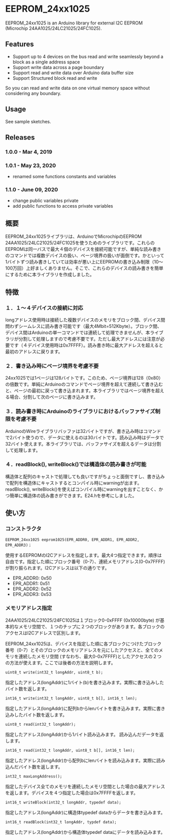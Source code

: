 # EEPROM_24xx1025

EEPROM_24xx1025 is an Arduino library for external I2C EEPROM (Microchip 24AA1025/24LC21025/24FC1025).

## Features
* Support up to 4 devices on the bus read and write seamlessly beyond a block as a single address space
* Support write data across a page boundary
* Support read and write data over Arduino data buffer size
* Support Structured block read and write

So you can read and write data on one virtual memory space without considering any boundary.

## Usage
See sample sketches.

## Releases

### 1.0.0 - Mar  4, 2019

### 1.0.1 - May 23, 2020
* renamed some functions constants and variables

### 1.1.0 - June 09, 2020
* change public variables private
* add public functions to access private variables

## 概要
EEPROM_24xx1025ライブラリは、ArduinoでMicrochipのEEPROM 24AA1025/24LC21025/24FC1025を使うためのライブラリです。これらのEEPROMは同一バスで最大４個のデバイスを接続可能ですが、単純な読み書きのコマンドでは複数デバイスの扱い、ページ境界の扱いが面倒です。かといって1バイトずつ読み書きしていては効率が悪い上にEEPROMの書き込み制限（10～100万回）上好ましくありません。そこで、これらのデバイスの読み書きを簡単にするために本ライブラリを作成しました。

## 特徴

### １．１～４デバイスの接続に対応
longアドレス使用時は接続した複数デバイスのメモリをブロック間、デバイス間問わずシームレスに読み書き可能です（最大4Mbit=512Kbyte）。ブロック間、デバイス間はArduinoの単一コマンドでは連続して処理できませんが、本ライブラリが分割して処理しますので考慮不要です。ただし最大アドレスには注意が必要です（４デバイス使用時は0x7FFFF）。読み書き時に最大アドレスを超えると最初のアドレスに戻ります。

### ２．書き込み時にページ境界を考慮不要
24xx1025では1ページは128バイトです。このため、ページ境界は128（0x80）の倍数です。単純にArduinoのコマンドでページ境界を超えて連続して書き込むと、ページの最初に戻って書き込まれます。本ライブラリではページ境界を超える場合、分割して次のページに書き込みます。

### ３．読み書き時にArduinoのライブラリにおけるバッファサイズ制限を考慮不要
ArduinoのWireライブラリバッファは32バイトですが、書き込み時はコマンドで2バイト使うので、データに使えるのは30バイトです。読み込み時はデータで32バイト使えます。本ライブラリでは、バッファサイズを超えるデータは分割して処理します。

### ４．readBlock(), writeBlock()では構造体の読み書きが可能
構造体と配列のキャストで処理しても良いですがちょっと面倒ですし、書き込みで配列を構造体にキャストするとコンパイル時にwarningが出ます。readBlock(), writeBlock()を使えばコンパイル時にwarningを出すことなく、かつ簡単に構造体の読み書きができます。E24.hを参考にしました。

## 使い方

### コンストラクタ
```
EEPROM_24xx1025 eeprom1025(EPR_ADDR0, EPR_ADDR1, EPR_ADDR2, EPR_ADDR3)；
```

使用するEEPROMのI2Cアドレスを指定します。最大4つ指定できます。順序は自由です。指定した順にブロック番号（0\-7）、連続メモリアドレス(0\-0x7FFFF)が割り振られます。I2Cアドレスは以下の通りです。

* EPR_ADDR0: 0x50
* EPR_ADDR1: 0x51
* EPR_ADDR2: 0x52
* EPR_ADDR3: 0x53

### メモリアドレス指定
24AA1025/24LC21025/24FC1025は１ブロック0\-0xFFFF (0x10000byte) が基本的なメモリ空間で、１つのチップに２つのブロックがあります。各ブロックのアクセスはI2Cアドレスで区別します。

EEPROM_24xx1025は、デバイスを指定した順に各ブロックにつけたブロック番号（0-7）とそのブロックのメモリアドレスを元にしたアクセスと、全てのメモリを連続したメモリ空間 (すなわち、最大0\-0x7FFFF)としたアクセスの２つの方法が使えます。ここでは後者の方法を説明します。
```
uint8_t write(int32_t longAddr, uint8_t b);
```
指定したアドレス(longAddr)に1バイト(b)を書き込みます。実際に書き込みしたバイト数を返します。
```
int16_t write(int32_t longAddr, uint8_t b[], int16_t len);
```
指定したアドレス(longAddr)に配列bからlenバイトを書き込みます。実際に書き込みしたバイト数を返します。
```
uint8_t read(int32_t longAddr);
```
指定したアドレス(longAddr)から1バイト読み込みます。
読み込んだデータを返します。
```
int16_t read(int32_t longAddr, uint8_t b[], int16_t len);
```
指定したアドレス(longAddr)から配列bにlenバイトを読み込みます。実際に読み込んだバイト数を返します。
```
int32_t maxLongAddress();
```
指定したデバイス全てのメモリを連続したメモリ空間とした場合の最大アドレスを返します。デバイスを４つ指定した場合は0x7FFFFを返します。
```
int16_t writeBlock(int32_t longAddr, typedef data);
```
指定したアドレス(longAddr)に構造体typedef dataからデータを書き込みます。
```
int16_t readBlock(int32_t longAddr, typdef data);
```
指定したアドレス(longAddr)から構造体typedef dataにデータを読み込みます。
